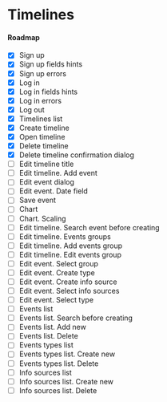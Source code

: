 # Timelines

#### Roadmap
- [x] Sign up
- [x] Sign up fields hints
- [x] Sign up errors
- [x] Log in
- [x] Log in fields hints
- [x] Log in errors
- [x] Log out
- [x] Timelines list
- [x] Create timeline
- [x] Open timeline
- [x] Delete timeline
- [x] Delete timeline confirmation dialog
- [ ] Edit timeline title
- [ ] Edit timeline. Add event
- [ ] Edit event dialog
- [ ] Edit event. Date field
- [ ] Save event
- [ ] Chart
- [ ] Chart. Scaling
- [ ] Edit timeline. Search event before creating
- [ ] Edit timeline. Events groups
- [ ] Edit timeline. Add events group
- [ ] Edit timeline. Edit events group
- [ ] Edit event. Select group
- [ ] Edit event. Create type
- [ ] Edit event. Create info source
- [ ] Edit event. Select info sources
- [ ] Edit event. Select type
- [ ] Events list
- [ ] Events list. Search before creating
- [ ] Events list. Add new
- [ ] Events list. Delete
- [ ] Events types list
- [ ] Events types list. Create new
- [ ] Events types list. Delete
- [ ] Info sources list
- [ ] Info sources list. Create new
- [ ] Info sources list. Delete
